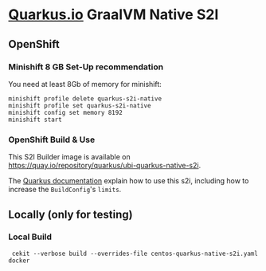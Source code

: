 # [Quarkus.io](http://quarkus.io) GraalVM Native S2I

## OpenShift

### Minishift 8 GB Set-Up recommendation

You need at least 8Gb of memory for minishift:

```
minishift profile delete quarkus-s2i-native
minishift profile set quarkus-s2i-native
minishift config set memory 8192
minishift start
```

### OpenShift Build & Use

This S2I Builder image is available on https://quay.io/repository/quarkus/ubi-quarkus-native-s2i.

The [Quarkus documentation](https://quarkus.io/guides/kubernetes-guide) explain how to use this s2i, including how to increase the `BuildConfig`'s `limits`.

## Locally (only for testing)

### Local Build

     cekit --verbose build --overrides-file centos-quarkus-native-s2i.yaml docker
